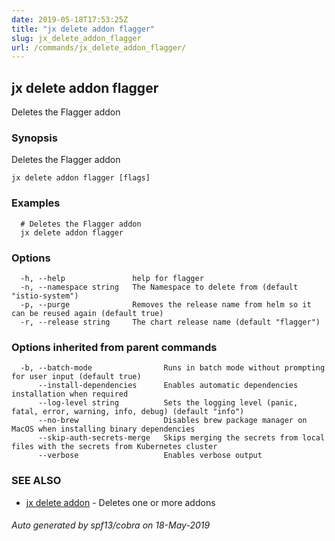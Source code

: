 ```yaml
---
date: 2019-05-18T17:53:25Z
title: "jx delete addon flagger"
slug: jx_delete_addon_flagger
url: /commands/jx_delete_addon_flagger/
---
```

## jx delete addon flagger

Deletes the Flagger addon

### Synopsis

Deletes the Flagger addon

```
jx delete addon flagger [flags]
```

### Examples

```
  # Deletes the Flagger addon
  jx delete addon flagger
```

### Options

```
  -h, --help               help for flagger
  -n, --namespace string   The Namespace to delete from (default "istio-system")
  -p, --purge              Removes the release name from helm so it can be reused again (default true)
  -r, --release string     The chart release name (default "flagger")
```

### Options inherited from parent commands

```
  -b, --batch-mode                Runs in batch mode without prompting for user input (default true)
      --install-dependencies      Enables automatic dependencies installation when required
      --log-level string          Sets the logging level (panic, fatal, error, warning, info, debug) (default "info")
      --no-brew                   Disables brew package manager on MacOS when installing binary dependencies
      --skip-auth-secrets-merge   Skips merging the secrets from local files with the secrets from Kubernetes cluster
      --verbose                   Enables verbose output
```

### SEE ALSO

* [jx delete addon](/commands/jx_delete_addon/)	 - Deletes one or more addons

###### Auto generated by spf13/cobra on 18-May-2019
